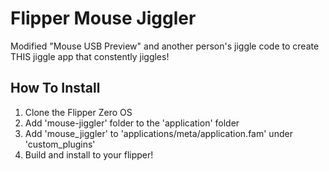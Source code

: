 # Flipper Mouse Jiggler
Modified "Mouse USB Preview" and another person's jiggle code to create THIS jiggle app that constently jiggles!

## How To Install
1. Clone the Flipper Zero OS
2. Add 'mouse-jiggler' folder to the 'application' folder
3. Add 'mouse_jiggler' to 'applications/meta/application.fam' under 'custom_plugins'
4. Build and install to your flipper!    
